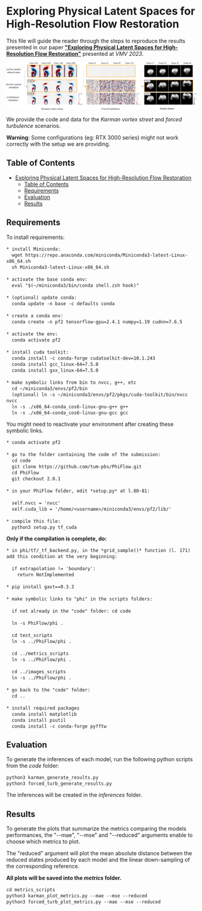 # Exploring Physical Latent Spaces for High-Resolution Flow Restoration

This file will guide the reader through the steps to reproduce the results presented in our paper [**"Exploring Physical Latent Spaces for High-Resolution Flow Restoration"**](https://arxiv.org/abs/2211.11298) presented at *VMV 2023*.

![image](teaser_cg.jpg)

We provide the code and data for the *Karman vortex street* and *forced turbulence* scenarios.

**Warning**: Some configurations (eg: RTX 3000 series) might not work correctly with the setup we are providing.

## Table of Contents

- [Exploring Physical Latent Spaces for High-Resolution Flow Restoration](#exploring-physical-latent-spaces-for-high-resolution-flow-restoration)
  - [Table of Contents](#table-of-contents)
  - [Requirements](#requirements)
  - [Evaluation](#evaluation)
  - [Results](#results)


## Requirements

To install requirements:

```setup
* install Miniconda:
  wget https://repo.anaconda.com/miniconda/Miniconda3-latest-Linux-x86_64.sh
  sh Miniconda3-latest-Linux-x86_64.sh

* activate the base conda env:
  eval "$(~/miniconda3/bin/conda shell.zsh hook)"

* (optional) update conda:
  conda update -n base -c defaults conda

* create a conda env:
  conda create -n pf2 tensorflow-gpu=2.4.1 numpy=1.19 cudnn=7.6.5

* activate the env:
  conda activate pf2

* install cuda toolkit:
  conda install -c conda-forge cudatoolkit-dev=10.1.243
  conda install gcc_linux-64=7.5.0 
  conda install gxx_linux-64=7.5.0 

* make symbolic links from bin to nvcc, g++, etc
  cd ~/miniconda3/envs/pf2/bin
  (optional) ln -s ~/miniconda3/envs/pf2/pkgs/cuda-toolkit/bin/nvcc nvcc
  ln -s ./x86_64-conda_cos6-linux-gnu-g++ g++
  ln -s ./x86_64-conda_cos6-linux-gnu-gcc gcc
```

  You might need to reactivate your environment after creating these symbolic links.

```setup
* conda activate pf2

* go to the folder containing the code of the submission:
  cd code
  git clone https://github.com/tum-pbs/PhiFlow.git
  cd PhiFlow
  git checkout 2.0.1

* in your PhiFlow folder, edit *setup.py* at l.80-81:

  self.nvcc = 'nvcc'
  self.cuda_lib = '/home/<username>/miniconda3/envs/pf2/lib/'

* compile this file:
  python3 setup.py tf_cuda
```

 **Only if the compilation is complete, do:**

```setup
* in phi/tf/_tf_backend.py, in the *grid_sample()* function (l. 171) add this condition at the very beginning:

  if extrapolation != 'boundary':
    return NotImplemented

* pip install gast==0.3.3

* make symbolic links to "phi" in the scripts folders:

  if not already in the "code" folder: cd code

  ln -s PhiFlow/phi .

  cd test_scripts
  ln -s ../PhiFlow/phi .

  cd ../metrics_scripts
  ln -s ../PhiFlow/phi .

  cd ../images_scripts
  ln -s ../PhiFlow/phi .

* go back to the "code" folder:
  cd ..

* install required packages
  conda install matplotlib
  conda install psutil
  conda install -c conda-forge pyfftw

```

## Evaluation

To generate the inferences of each model, run the following python scripts from the *code* folder:

```eval
python3 karman_generate_results.py
python3 forced_turb_generate_results.py
```

The inferences will be created in the *inferences* folder.

## Results

To generate the plots that summarize the metrics comparing the models performances, the "--mae", "--mse" and "--reduced" arguments enable to choose which metrics to plot.

The "reduced" argument will plot the mean absolute distance between the reduced states produced by each model and the linear down-sampling of the corresponding reference.

**All plots will be saved into the *metrics* folder.**

```plot
cd metrics_scripts
python3 karman_plot_metrics.py --mae --mse --reduced
python3 forced_turb_plot_metrics.py --mae --mse --reduced
```
